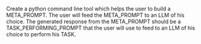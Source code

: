 Create a python command line tool which helps the user to build a META_PROMPT.
The user will feed the META_PROMPT to an LLM of his choice. The generated response from the META_PROMPT should be a TASK_PERFORMING_PROMPT that the user will use to feed to an LLM of his choice to perform his TASK.

